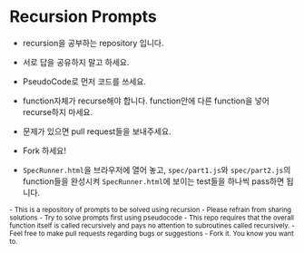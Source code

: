 # Recursion Prompts

- recursion을 공부하는 repository 입니다.
- 서로 답을 공유하지 말고 하세요.
- PseudoCode로 먼저 코드를 쓰세요.
- function자체가 recurse해야 합니다. function안에 다른 function을 넣어 recurse하지 마세요.
- 문제가 있으면 pull request들을 보내주세요.
- Fork 하세요!



- `SpecRunner.html`을 브라우저에 열어 놓고, `spec/part1.js`와 `spec/part2.js`의 function들을 완성시켜 `SpecRunner.html`에 보이는 test들을 하나씩 pass하면 됩니다.


<small>
- This is a repository of prompts to be solved using recursion
- Please refrain from sharing solutions
- Try to solve prompts first using pseudocode
- This repo requires that the overall function itself is called recursively and pays no attention to subroutines called recursively.
- Feel free to make pull requests regarding bugs or suggestions
- Fork it.  You know you want to.
</small>

